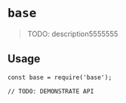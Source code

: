 # `base`

> TODO: description5555555

## Usage

```
const base = require('base');

// TODO: DEMONSTRATE API
```
